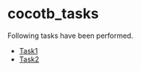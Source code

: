 # cocotb_tasks
Following tasks have been performed.
- [Task1](https://github.com/ALI11-2000/cocotb_tasks/blob/main/Task1/Task1.md)
- [Task2](https://github.com/ALI11-2000/cocotb_tasks/blob/main/Task2/Task2.md)
